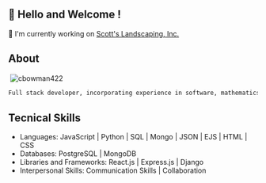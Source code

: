 ## 👋 Hello and Welcome !

🌱   I'm currently working on [Scott's Landscaping, Inc.](https://github.com/cbowman422/scottslandscaping)

## About 

<p>&nbsp;<img align="center" src="https://github-readme-stats.vercel.app/api?username=cbowman422&show_icons=true&theme=dark&title_color=bdbdbd&text_color=bdbdbd&locale=en" alt="cbowman422" /></p>

```bash
Full stack developer, incorporating experience in software, mathematics, and engineering. Creative, highly-motivated, and adaptable professional able to work with stakeholders to create useful and user-friendly applications. Outside of work, I enjoy painting, creating music, and spending time outdoors with my dog. 
```

## Tecnical Skills

- Languages: JavaScript | Python | SQL | Mongo | JSON | EJS | HTML | CSS 
- Databases: PostgreSQL | MongoDB
- Libraries and Frameworks: React.js | Express.js | Django
- Interpersonal Skills: Communication Skills | Collaboration


<!--
**cbowman422/cbowman422** is a ✨ _special_ ✨ repository because its `README.md` (this file) appears on your GitHub profile.

Here are some ideas to get you started:

- 🔭 I’m currently working on ...
- 🌱 I’m currently learning ...
- 👯 I’m looking to collaborate on ...
- 🤔 I’m looking for help with ...
- 💬 Ask me about ...
- 📫 How to reach me: ...
- 😄 Pronouns: ...
- ⚡ Fun fact: ...
-->
